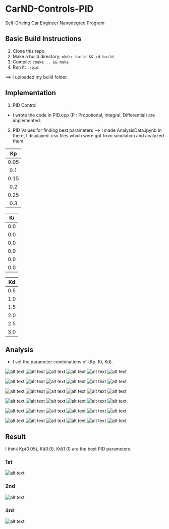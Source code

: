 # CarND-Controls-PID
Self-Driving Car Engineer Nanodegree Program

[image000]: ./result/result_0.05_0.00_0.50.csv.png
[image100]: ./result/result_0.10_0.00_0.50.csv.png
[image200]: ./result/result_0.15_0.00_0.50.csv.png
[image300]: ./result/result_0.20_0.00_0.50.csv.png
[image400]: ./result/result_0.25_0.00_0.50.csv.png
[image500]: ./result/result_0.30_0.00_0.50.csv.png

[image001]: ./result/result_0.05_0.00_1.00.csv.png
[image101]: ./result/result_0.10_0.00_1.00.csv.png
[image201]: ./result/result_0.15_0.00_1.00.csv.png
[image301]: ./result/result_0.20_0.00_1.00.csv.png
[image401]: ./result/result_0.25_0.00_1.00.csv.png
[image501]: ./result/result_0.30_0.00_1.00.csv.png

[image002]: ./result/result_0.05_0.00_1.50.csv.png
[image102]: ./result/result_0.10_0.00_1.50.csv.png
[image202]: ./result/result_0.15_0.00_1.50.csv.png
[image302]: ./result/result_0.20_0.00_1.50.csv.png
[image402]: ./result/result_0.25_0.00_1.50.csv.png
[image502]: ./result/result_0.30_0.00_1.50.csv.png

[image003]: ./result/result_0.05_0.00_2.00.csv.png
[image103]: ./result/result_0.10_0.00_2.00.csv.png
[image203]: ./result/result_0.15_0.00_2.00.csv.png
[image303]: ./result/result_0.20_0.00_2.00.csv.png
[image403]: ./result/result_0.25_0.00_2.00.csv.png
[image503]: ./result/result_0.30_0.00_2.00.csv.png

[image004]: ./result/result_0.05_0.00_2.50.csv.png
[image104]: ./result/result_0.10_0.00_2.50.csv.png
[image204]: ./result/result_0.15_0.00_2.50.csv.png
[image304]: ./result/result_0.20_0.00_2.50.csv.png
[image404]: ./result/result_0.25_0.00_2.50.csv.png
[image504]: ./result/result_0.30_0.00_2.50.csv.png

[image005]: ./result/result_0.05_0.00_3.00.csv.png
[image105]: ./result/result_0.10_0.00_3.00.csv.png
[image205]: ./result/result_0.15_0.00_3.00.csv.png
[image305]: ./result/result_0.20_0.00_3.00.csv.png
[image405]: ./result/result_0.25_0.00_3.00.csv.png
[image505]: ./result/result_0.30_0.00_3.00.csv.png


## Basic Build Instructions

1. Clone this repo.
2. Make a build directory: `mkdir build && cd build`
3. Compile: `cmake .. && make`
4. Run it: `./pid`. 

==> I uploaded my build folder.


## Implementation
1. PID Control
 - I wrote the code in PID.cpp
   (P : Propotional, Integral, Differential) are implemented.

2. PID Values for finding best parameters
==> I made AnalysisData.ipynb In there, I displayed .csv files which were got from simulation and analyzed them.

| Kp	|
|:-----:|
| 0.05	|
| 0.1	|
| 0.15	|
| 0.2	|
| 0.25	|
| 0.3	|

| Ki	|
|:-----:|
| 0.0	|
| 0.0	|
| 0.0	|
| 0.0	|
| 0.0	|
| 0.0	|

| Kd	| 
|:-----:|
| 0.5	| 
| 1.0	| 
| 1.5	| 
| 2.0	| 
| 2.5	| 
| 3.0	| 


## Analysis
- I set the parameter combinations of (Kp, Ki, Kd).

![alt text][image000]
![alt text][image100]
![alt text][image200]
![alt text][image300]
![alt text][image400]
![alt text][image500]

![alt text][image001]
![alt text][image101]
![alt text][image201]
![alt text][image301]
![alt text][image401]
![alt text][image501]


![alt text][image002]
![alt text][image102]
![alt text][image202]
![alt text][image302]
![alt text][image402]
![alt text][image502]


![alt text][image003]
![alt text][image103]
![alt text][image203]
![alt text][image303]
![alt text][image403]
![alt text][image503]


![alt text][image004]
![alt text][image104]
![alt text][image204]
![alt text][image304]
![alt text][image404]
![alt text][image504]

![alt text][image005]
![alt text][image105]
![alt text][image205]
![alt text][image305]
![alt text][image405]
![alt text][image505]


## Result
I think Kp(0.05), Ki(0.0), Kd(1.0) are the best PID parameters.

### 1st
![alt text][image001]

### 2nd
![alt text][image002]

### 3rd
![alt text][image100]


